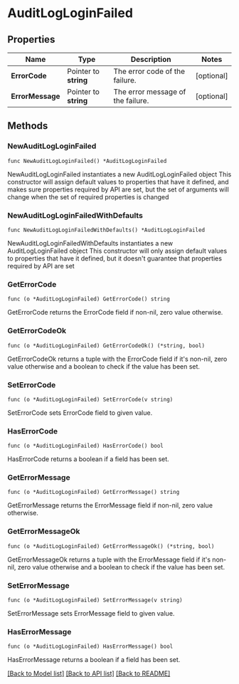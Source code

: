 # AuditLogLoginFailed

## Properties

Name | Type | Description | Notes
------------ | ------------- | ------------- | -------------
**ErrorCode** | Pointer to **string** | The error code of the failure. | [optional] 
**ErrorMessage** | Pointer to **string** | The error message of the failure. | [optional] 

## Methods

### NewAuditLogLoginFailed

`func NewAuditLogLoginFailed() *AuditLogLoginFailed`

NewAuditLogLoginFailed instantiates a new AuditLogLoginFailed object
This constructor will assign default values to properties that have it defined,
and makes sure properties required by API are set, but the set of arguments
will change when the set of required properties is changed

### NewAuditLogLoginFailedWithDefaults

`func NewAuditLogLoginFailedWithDefaults() *AuditLogLoginFailed`

NewAuditLogLoginFailedWithDefaults instantiates a new AuditLogLoginFailed object
This constructor will only assign default values to properties that have it defined,
but it doesn't guarantee that properties required by API are set

### GetErrorCode

`func (o *AuditLogLoginFailed) GetErrorCode() string`

GetErrorCode returns the ErrorCode field if non-nil, zero value otherwise.

### GetErrorCodeOk

`func (o *AuditLogLoginFailed) GetErrorCodeOk() (*string, bool)`

GetErrorCodeOk returns a tuple with the ErrorCode field if it's non-nil, zero value otherwise
and a boolean to check if the value has been set.

### SetErrorCode

`func (o *AuditLogLoginFailed) SetErrorCode(v string)`

SetErrorCode sets ErrorCode field to given value.

### HasErrorCode

`func (o *AuditLogLoginFailed) HasErrorCode() bool`

HasErrorCode returns a boolean if a field has been set.

### GetErrorMessage

`func (o *AuditLogLoginFailed) GetErrorMessage() string`

GetErrorMessage returns the ErrorMessage field if non-nil, zero value otherwise.

### GetErrorMessageOk

`func (o *AuditLogLoginFailed) GetErrorMessageOk() (*string, bool)`

GetErrorMessageOk returns a tuple with the ErrorMessage field if it's non-nil, zero value otherwise
and a boolean to check if the value has been set.

### SetErrorMessage

`func (o *AuditLogLoginFailed) SetErrorMessage(v string)`

SetErrorMessage sets ErrorMessage field to given value.

### HasErrorMessage

`func (o *AuditLogLoginFailed) HasErrorMessage() bool`

HasErrorMessage returns a boolean if a field has been set.


[[Back to Model list]](../README.md#documentation-for-models) [[Back to API list]](../README.md#documentation-for-api-endpoints) [[Back to README]](../README.md)


